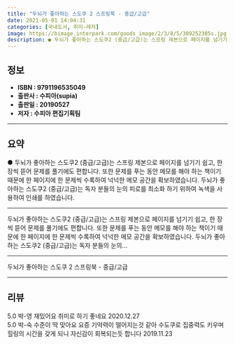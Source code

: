 ```yaml
---
title: "두뇌가 좋아하는 스도쿠 2 스프링북 - 중급/고급"
date: 2021-05-01 14:04:31
categories: [국내도서, 취미-레저]
image: https://bimage.interpark.com/goods_image/2/3/8/5/309252385s.jpg
description: ● 두뇌가 좋아하는 스도쿠2 (중급/고급)는 스프링 제본으로 페이지를 넘기기 쉽고, 한 장씩 뜯어 문제를 풀기에도 편합니다. 또한 문제를 푸는 동안 메모를 해야 하는 책이기 때문에 한 페이지에 한 문제씩 수록하여 넉넉한 메모 공간을 확보하였습니다. 두뇌가 좋아하는 스도쿠2 (중급/고
---
```


## **정보**

- **ISBN : 9791196535049**
- **출판사 : 수피아(supia)**
- **출판일 : 20190527**
- **저자 : 수피아 편집기획팀**

------



## **요약**

●  두뇌가 좋아하는 스도쿠2 (중급/고급)는 스프링 제본으로 페이지를 넘기기 쉽고, 한 장씩 뜯어 문제를 풀기에도 편합니다. 또한 문제를 푸는 동안 메모를 해야 하는 책이기 때문에 한 페이지에 한 문제씩 수록하여 넉넉한 메모 공간을 확보하였습니다.  두뇌가 좋아하는 스도쿠2 (중급/고급)는 독자 분들의 눈의 피로를 최소화 하기 위하여 녹색을 사용하여 인쇄를 하였습니다.

------

두뇌가 좋아하는 스도쿠2 (중급/고급)는 스프링 제본으로 페이지를 넘기기 쉽고, 한 장씩 뜯어 문제를 풀기에도 편합니다. 또한 문제를 푸는 동안 메모를 해야 하는 책이기 때문에 한 페이지에 한 문제씩 수록하여 넉넉한 메모 공간을 확보하였습니다.  두뇌가 좋아하는 스도쿠2 (중급/고급)는 독자 분들의 눈의... 

------


두뇌가 좋아하는 스도쿠 2 스프링북 - 중급/고급 

------


## **리뷰** 

5.0 박-영 재밌어요 취미로 하기 좋네요 2020.12.27 <br/>5.0 박-숙 수준이 딱 맞아요
요증 기억력이 떨어지는것 같아 수도쿠로 집중력도 키우며 힐링의 시간을 갖게 되니 자신감이 회복되는듯 합니다 2019.11.23 <br/>